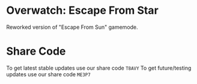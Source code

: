 # Overwatch: Escape From Star
Reworked version of "Escape From Sun" gamemode.

# Share Code
To get latest stable updates use our share code `T8AVY`
To get future/testing updates use our share code `ME3P7`
